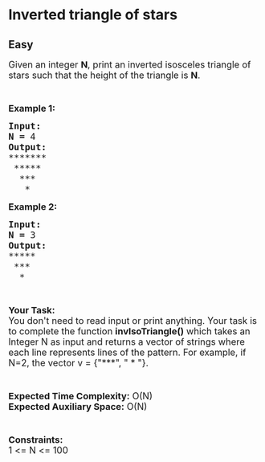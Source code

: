 # Inverted triangle of stars
## Easy
<div class="problems_problem_content__Xm_eO"><p><span style="font-size:18px">Given an integer <strong>N</strong>, print an inverted isosceles triangle of stars such that the height of the triangle is <strong>N</strong>.</span></p>

<p>&nbsp;</p>

<p><span style="font-size:18px"><strong>Example 1:</strong></span></p>

<pre><span style="font-size:18px"><strong>Input:</strong></span>
<span style="font-size:18px"><strong>N = </strong>4</span>
<span style="font-size:18px"><strong>Output:</strong></span>
<span style="font-size:18px">*******</span>
<span style="font-size:18px"> *****</span>
<span style="font-size:18px">  ***</span>
<span style="font-size:18px">   *</span></pre>

<p><span style="font-size:18px"><strong>Example 2:</strong></span></p>

<pre><span style="font-size:18px"><strong>Input:</strong></span>
<span style="font-size:18px"><strong>N = </strong>3</span>
<span style="font-size:18px"><strong>Output:</strong></span>
<span style="font-size:18px">*****</span>
<span style="font-size:18px"> ***</span>
<span style="font-size:18px">  *</span></pre>

<p>&nbsp;</p>

<p><span style="font-size:18px"><strong>Your Task:</strong><br>
You don't need to read input or print anything. Your task is to complete the function <strong>invIsoTriangle()</strong> which takes an Integer N as input and returns a vector of strings where each line represents lines of the pattern. For example, if N=2, the vector v = {"***", " * "}.</span></p>

<p>&nbsp;</p>

<p><span style="font-size:18px"><strong>Expected Time Complexity:</strong> O(N)<br>
<strong>Expected Auxiliary Space:</strong> O(N)</span></p>

<p>&nbsp;</p>

<p><span style="font-size:18px"><strong>Constraints:</strong></span><br>
<span style="font-size:18px">1 &lt;= N &lt;= 100</span></p>
</div>